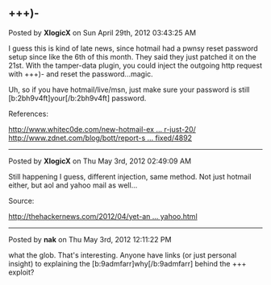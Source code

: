 ## +++)-
Posted by **XlogicX** on Sun April 29th, 2012 03:43:25 AM

I guess this is kind of late news, since hotmail had a pwnsy reset password setup since like the 6th of this month. They said they just patched it on the 21st. With the tamper-data plugin, you could inject the outgoing http request with +++)- and reset the password...magic.

Uh, so if you have hotmail/live/msn, just make sure your password is still [b:2bh9v4ft]your[/b:2bh9v4ft] password.

References:
<!-- m --><a class="postlink" href="http://www.whitec0de.com/new-hotmail-exploit-can-get-any-hotmail-email-account-hacked-for-just-20/">http://www.whitec0de.com/new-hotmail-ex ... r-just-20/</a><!-- m -->
<!-- m --><a class="postlink" href="http://www.zdnet.com/blog/bott/report-says-hotmail-exploit-spread-like-wild-fire-is-now-fixed/4892">http://www.zdnet.com/blog/bott/report-s ... fixed/4892</a><!-- m -->

--------------------------------------------------------------------------------

Posted by **XlogicX** on Thu May 3rd, 2012 02:49:09 AM

Still happening I guess, different injection, same method. Not just hotmail either, but aol and yahoo mail as well...

Source:
<!-- m --><a class="postlink" href="http://thehackernews.com/2012/04/yet-another-hotmail-aol-and-yahoo.html">http://thehackernews.com/2012/04/yet-an ... yahoo.html</a><!-- m -->

--------------------------------------------------------------------------------

Posted by **nak** on Thu May 3rd, 2012 12:11:22 PM

what the glob.  That's interesting. Anyone have links (or just personal insight) to explaining the [b:9admfarr]why[/b:9admfarr] behind the +++ exploit?
